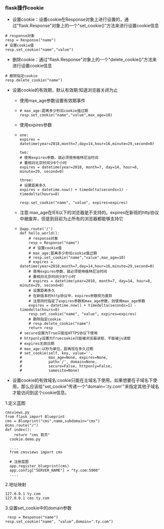 ### flask操作cookie

* 设置cookie：设置cookie在Response对象上进行设置的，通过"flask.Response"对象上的一个"set\_cookie\(\)"方法来进行设置cookie信息

```
# response对象
resp = Response("name")
# 设置cookie值
resp.set_cookie("name","value")
```

* 删除cookie：通过"flask.Response"对象上的一个"delete\_cookie\(\)"方法来进行设置cookie信息

```
# 删除指定cookie
resp.delete_cookie("name")
```

* 设置cookie的有效期，默认有效期:知道浏览器关闭为止

  * 使用max\_age参数设置有效期事件
  * ```
    # max_age:距离多少秒后cookie值过期
    resp.set_cookie("name","value",max_age=10)
    ```
  * 使用expires参数

  * ```
    one:
    expires = datetime(year=2018,month=7,day=14,hour=16,minute=29,second=0)

    two:
    # 使用expires参数，就必须使用格林尼治时间
    # 要相对北京时间少8个小时
    expires = datetime(year=2018, month=7, day=14, hour=8, minute=29, second=0)

    three:
    # 设置距离多久
    expires = datetime.now() + timedelta(seconds=1) - timedelta(hours=8)

    resp.set_cookie("name", "value", expires=expires)
    ```
  * 注意:max\_age在IE8以下的浏览器是不支持的。expires在新班的http协议中被废弃，但是到目前为止所有的浏览器都能够支持它
  * ```
    @app.route('/')
    def hello_world():
        # response对象
        resp = Response("name")
        # # 设置cookie值
        # max_age:距离多少秒后cookie值过期
        # resp.set_cookie("name","value",max_age=10)
        # expires = datetime(year=2018,month=7,day=14,hour=16,minute=29,second=0)
        # 使用expires参数，就必须使用格林尼治时间
        # 要相对北京时间少8个小时
        # expires = datetime(year=2018, month=7, day=14, hour=8, minute=29, second=0)
        # 设置距离多久
        # 在新版本的http协议中，expires参数视为废弃
        # 注意同时指定了expires参数和max_age参数，则使用max_age参数
        expires = datetime.now() + timedelta(seconds=1) - timedelta(hours=8)
        resp.set_cookie("name", "value", expires=expires)
        # 删除指定cookie
        # resp.delete_cookie("name")
        return resp
    # secure设置为True只能在HTTPS协议下使用
    # httponly设置为Truecookie只能被浏览器读取，不能被js读取
    # expires无效日期
    # max_age:以秒为单位，距离现在多久过期
    # set_cookie(self, key, value='',
    #            max_age=None, expires=None,
    #            path='/', domain=None,
    #            secure=False, httponly=False,
    #            samesite=None)
    ```

* 设置cookie的有效域名:cookie只能在主域名下使用。如果想要在子域名下使用，那么应该给"set\_cookie"传递一个"domain='.ty.com'"来指定其他子域名才能访问到这个cookie信息。

1.定义蓝图

```
cmsviews.py
from flask import Blueprint
cms = Blueprint("cms",name,subdomain="cms")
@cms.route("/")
def index():
    return "cms 首页"
  cookie.demo.py

  ....
  from cmsviews import cms

  # 注册蓝图
  app.register_blueprint(cms)
  app.config["SERVER_NAME"] = "ty.com:5000"
  ....
```

2.地址映射

```
127.0.0.1 ty.com
127.0.0.1 cms.ty.com
```

3.设置set\_cookie中的domain参数

```
 resp = Response("name")
resp.set_cookie("name", "value",domain=".ty.com")
```



